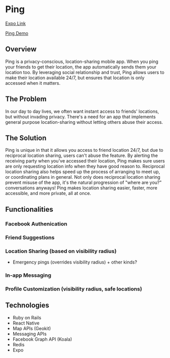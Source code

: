 # Ping

[Expo Link](https://expo.io/@tkettle220/Ping)

[Ping Demo](https://rebekahliu.github.io/ping-demo-page/)

## Overview

Ping is a privacy-conscious, location-sharing mobile app. When you ping your friends to get their location, the app automatically sends them your location too. By leveraging social relationship and trust, Ping allows users to make their location available 24/7, but ensures that location is only accessed when it matters.

## The Problem

In our day to day lives, we often want instant access to friends' locations, but without invading privacy. There's a need for an app that implements general purpose location-sharing without letting others abuse their access.

## The Solution

Ping is unique in that it allows you access to friend location 24/7, but due to reciprocal location sharing, users can't abuse the feature. By alerting the receiving party when you've accessed their location, Ping makes sure users are only requesting location info when they have good reason to. Reciprocal location sharing also helps speed up the process of arranging to meet up, or coordinating plans in general. Not only does reciprocal location sharing prevent misuse of the app, it's the natural progression of "where are you?" conversations anyways! Ping makes location sharing easier, faster, more accessible, and more private, all at once.

## Functionalities

### Facebook Authenication
### Friend Suggestions
### Location Sharing (based on visibility radius)
- Emergency pings (overrides visibility radius) + other kinds?
### In-app Messaging
### Profile Customization (visibility radius, safe locations)

## Technologies

- Ruby on Rails
- React Native
- Map APIs (Geokit)
- Messaging APIs
- Facebook Graph API (Koala)
- Redis
- Expo
